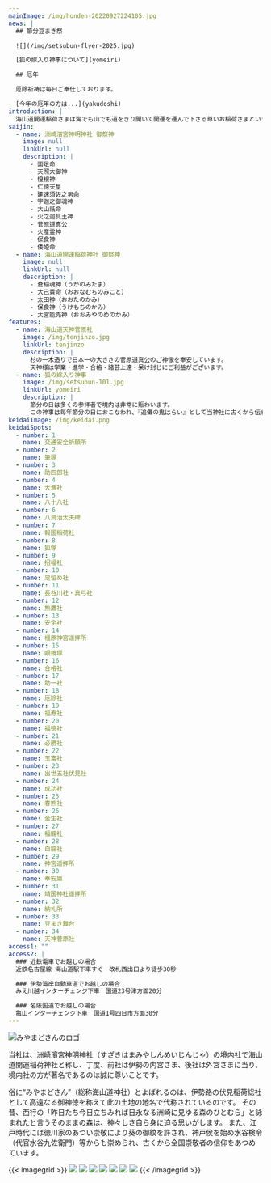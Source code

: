 ```yaml
---
mainImage: /img/honden-20220927224105.jpg
news: |
  ## 節分豆まき祭

  ![](/img/setsubun-flyer-2025.jpg)

  [狐の嫁入り神事について](yomeiri)

  ## 厄年

  厄除祈祷は毎日ご奉仕しております。

  [今年の厄年の方は...](yakudoshi)
introduction: |
  海山道開運稲荷さまは海でも山でも道をきり開いて開運を運んで下さる尊いお稲荷さまということで、お金やお客様を運べば商売繁盛、車や船を運んで交通安全・海上安全・旅行安全、筆を運んで受験合格・就職出世成功、その他縁結、子授、安産、病気平癒、借金取り等道を切り開いて都合よくお運びいただく開運諸願成就のあしどめ稲荷さまです。
saijin:
  - name: 洲崎濱宮神明神社 御祭神
    image: null
    linkUrl: null
    description: |
      - 面足命
      - 天照大御神
      - 惶根神
      - 仁徳天皇
      - 建速須佐之男命
      - 宇迦之御魂神
      - 大山祇命
      - 火之迦具土神
      - 菅原道真公
      - 火産霊神
      - 保食神
      - 倭姫命
  - name: 海山道開運稲荷神社 御祭神
    image: null
    linkUrl: null
    description: |
      - 倉稲魂神（うがのみたま）
      - 大己貴命（おおなむちのみこと）
      - 太田神（おおたのかみ）
      - 保食神（うけもちのかみ）
      - 大宮能売神（おおみやのめのかみ）
features:
  - name: 海山道天神菅原社
    image: /img/tenjinzo.jpg
    linkUrl: tenjinzo
    description: |
      杉の一木造りで日本一の大きさの菅原道真公のご神像を奉安しています。
      天神様は学業・進学・合格・諸芸上達・呆け封じにご利益がございます。
  - name: 狐の嫁入り神事
    image: /img/setsubun-101.jpg
    linkUrl: yomeiri
    description: |
      節分の日は多くの参拝者で境内は非常に賑わいます。
      この神事は毎年節分の日におこなわれ、『追儺の鬼はらい』として当神社に古くから伝わる厄祓行事です。
keidaiImage: /img/keidai.png
keidaiSpots:
  - number: 1
    name: 交通安全祈願所
  - number: 2
    name: 筆塚
  - number: 3
    name: 助四郎社
  - number: 4
    name: 大漁社
  - number: 5
    name: 八十八社
  - number: 6
    name: 八鳥治太夫碑
  - number: 7
    name: 報国稲荷社
  - number: 8
    name: 狐塚
  - number: 9
    name: 招福社
  - number: 10
    name: 足留め社
  - number: 11
    name: 長谷川社・真弓社
  - number: 12
    name: 熊鷹社
  - number: 13
    name: 安全社
  - number: 14
    name: 橿原神宮遥拝所
  - number: 15
    name: 眼鏡塚
  - number: 16
    name: 合格社
  - number: 17
    name: 助一社
  - number: 18
    name: 厄除社
  - number: 19
    name: 福寿社
  - number: 20
    name: 福徳社
  - number: 21
    name: 必勝社
  - number: 22
    name: 玉富社
  - number: 23
    name: 出世五社伏見社
  - number: 24
    name: 成功社
  - number: 25
    name: 春熊社
  - number: 26
    name: 金生社
  - number: 27
    name: 福龍社
  - number: 28
    name: 白龍社
  - number: 29
    name: 神宮遥拝所
  - number: 30
    name: 奉安庫
  - number: 31
    name: 靖国神社遥拝所
  - number: 32
    name: 納札所
  - number: 33
    name: 豆まき舞台
  - number: 34
    name: 天神菅原社
access1: ""
access2: |
  ### 近鉄電車でお越しの場合
  近鉄名古屋線 海山道駅下車すぐ　改札西出口より徒歩30秒

  ### 伊勢湾岸自動車道でお越しの場合
  みえ川越インターチェンジ下車　国道23号津方面20分

  ### 名阪国道でお越しの場合
  亀山インターチェンジ下車　国道1号四日市方面30分
---
```


<img src="/img/miyamadosan.svg" class="no-decoration" alt="みやまどさんのロゴ">

当社は、洲崎濱宮神明神社（すざきはまみやしんめいじんじゃ）の境内社で海山道開運稲荷神社と称し、丁度、前社は伊勢の内宮さま、後社は外宮さまに当り、境内社の方が著名であるのは誠に尊いことです。

俗に“みやまどさん”（総称海山道神社）とよばれるのは、伊勢路の伏見稲荷総社として高遠なる御神徳を称えて此の土地の地名で代称されているのです。 その昔、西行の「昨日たち今日立ちみれば日永なる洲崎に見ゆる森のひとむら」と詠まれたと言うそのままの森は、神々しさ自ら身に迫る思いがします。 また、江戸時代には徳川家のあつい崇敬により葵の御紋を許され、神戸侯を始め水谷検令（代官水谷九佐衛門）等からも崇められ、古くから全国崇敬者の信仰をあつめています。

{{< imagegrid >}}
![](/img/torii-2023-2163.jpg)
![](/img/torii-20240603-0125.jpg)
![](/img/torii-20240603-0126.jpg)
![](/img/torii-2023-5c57.jpg)
![](/img/sukeshiro-20240603-0008.jpg)
![](/img/kitsune-2023-51f6.jpg)
![](/img/setsubun-1021.jpg)
{{< /imagegrid >}}

